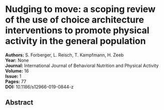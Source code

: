 # Nudging to move: a scoping review of the use of choice architecture interventions to promote physical activity in the general population

**Authors:** S. Forberger, L. Reisch, T. Kampfmann, H. Zeeb  
**Year:** None  
**Journal:** International Journal of Behavioral Nutrition and Physical Activity  
**Volume:** 16  
**Issue:** 1  
**Pages:** 77  
**DOI:** 10.1186/s12966-019-0844-z  

## Abstract


